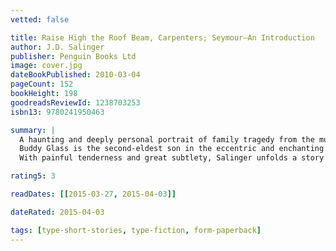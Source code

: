 ```yaml
---
vetted: false

title: Raise High the Roof Beam, Carpenters; Seymour—An Introduction
author: J.D. Salinger
publisher: Penguin Books Ltd
image: cover.jpg
dateBookPublished: 2010-03-04
pageCount: 152
bookHeight: 198
goodreadsReviewId: 1238703253
isbn13: 9780241950463

summary: |
  A haunting and deeply personal portrait of family tragedy from the much-loved author of The Catcher in the Rye
  Buddy Glass is the second-eldest son in the eccentric and enchanting Glass family. He is on leave from the army during World War II, attending the wedding of his eldest brother, Seymour. But the wedding is not a happy one: it is overcast by a sense of strange suspense. Perhaps everyone is aware, on some level, of what is to come. And in the years after the tragedy, Buddy is haunted by memories of Seymour, turning over in his mind everything that came to pass with his deeply complex and unhappy older brother.
  With painful tenderness and great subtlety, Salinger unfolds a story of family tragedy from the point of view of one character - Buddy - who has long been suspected to be a portrait of the author himself.

rating5: 3

readDates: [[2015-03-27, 2015-04-03]]

dateRated: 2015-04-03

tags: [type-short-stories, type-fiction, form-paperback]
---
```

